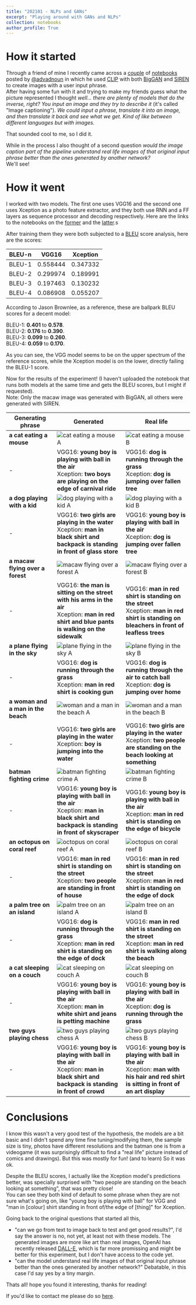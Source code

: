 ```yaml
---
title: "202101 - NLPs and GANs"
excerpt: "Playing around with GANs and NLPs"
collection: notebooks
author_profile: True
---
```


# How it started
Through a friend of mine I recently came across a [couple](https://colab.research.google.com/drive/1J7KhWkyRpyMkREwIgk8cwi89JiyJ6Yjl?usp=sharing) of [notebooks](https://colab.research.google.com/drive/1NCceX2mbiKOSlAd_o7IU7nA9UskKN5WR?usp=sharing) posted by [@advadnoun](https://twitter.com/advadnoun) in which he used [CLIP](https://openai.com/blog/clip/) with both [BigGAN](https://arxiv.org/abs/1809.11096) and [SIREN](https://vsitzmann.github.io/siren/) to create images with a user input phrase.  
After having some fun with it and trying to make my friends guess what the picture represented I thought  *well... there are plenty of models that do the inverse, right? You input an image and they try to describe it* (it's called "Image captioning"). *We could input a phrase, translate it into an image, and then translate it back and see what we get. Kind of like between different languages but with images.* 

That sounded cool to me, so I did it.  
  
While in the process I also thought of a second question *would the image caption part of the pipeline understand real life images of that original input phrase better than the ones generated by another network?*  
We'll see!  

# How it went
I worked with two models. The first one uses VGG16 and the second one uses Xception as a photo feature extractor, and they both use RNN and a FF layers as sequence processor and decoding respectively. Here are the links to the notebooks on the [former](https://colab.research.google.com/drive/1CEVUmu8giZuoNc7Qy17cvLcIK9m4ddFA?usp=sharing) and the [latter](https://colab.research.google.com/drive/16kWT9I57T8ZkEeJ5RCFjUa7dFqgusYuY?usp=sharing).s
  
After training them they were both subjected to a [BLEU](https://en.wikipedia.org/wiki/BLEU) score analysis, here are the scores:  

| BLEU-n | VGG16 | Xception |
| ------ | ----- | -------- |
| BLEU-1 | 0.558444 | 0.347332 |
| BLEU-2 | 0.299974 | 0.189991 |
| BLEU-3 | 0.197463 | 0.130232 |
| BLEU-4 | 0.086908 | 0.055207 |  

According to Jason Brownlee, as a reference, these are ballpark BLEU scores for a decent model:

BLEU-1: **0.401** to **0.578**.  
BLEU-2: **0.176** to **0.390**.  
BLEU-3: **0.099** to **0.260**.  
BLEU-4: **0.059** to **0.170**.  

As you can see, the VGG model seems to be on the upper spectrum of the reference scores, while the Xception model is on the lower, directly failing the BLEU-1 score.

Now for the results of the experiment! (I haven't uploaded the notebook that runs both models at the same time and gets the BLEU scores, but I might if requested).  
Note: Only the macaw image was generated with BigGAN, all others were generated with SIREN.


| Generating phrase | Generated | Real life |
| ----------------- | --------- | --------- |
| **a cat eating a mouse** | ![cat eating a mouse A](https://ferrerofranco.github.io/images/01-A-cat%20eating%20a%20mouse.png) | ![cat eating a mouse B](https://ferrerofranco.github.io/images/01-B-cat%20eating%20a%20mouse.jpg) |
| - | VGG16: **young boy is playing with ball in the air** <br>Xception: **two boys are playing on the edge of carnival ride** | VGG16: **dog is running through the grass** <br>Xception: **dog is jumping over fallen tree** |
| **a dog playing with a kid** | ![dog playing with a kid A](https://ferrerofranco.github.io/images/02-A-dog%20playing%20with%20a%20kid.png) | ![dog playing with a kid B](https://ferrerofranco.github.io/images/02-B-dog%20playing%20with%20a%20kid.jpg) |
| - | VGG16: **two girls are playing in the water** <br>Xception: **man in black shirt and backpack is standing in front of glass store** | VGG16: **young boy is playing with ball in the air** <br>Xception: **dog is jumping over fallen tree** |
| **a macaw flying over a forest** | ![macaw flying over a forest A](https://ferrerofranco.github.io/images/03-A-macaw%20flying%20over%20a%20forest.png) | ![macaw flying over a forest B](https://ferrerofranco.github.io/images/03-B-macaw%20flying%20over%20a%20forest.jpg) |
| - | VGG16: **the man is sitting on the street with his arms in the air** <br>Xception: **man in red shirt and blue pants is walking on the sidewalk** | VGG16: **man in red shirt is standing on the street** <br>Xception: **man in red shirt is standing on bleachers in front of leafless trees** |
| **a plane flying in the sky** | ![plane flying in the sky A](https://ferrerofranco.github.io/images/04-A-plane%20flying%20in%20the%20sky.png) | ![plane flying in the sky B](https://ferrerofranco.github.io/images/04-B-plane%20flying%20in%20the%20sky.jpg) |
| - | VGG16: **dog is running through the grass** <br>Xception: **man in red shirt is cooking gun** | VGG16: **dog is running through the air to catch ball** <br>Xception: **dog is jumping over home** |
| **a woman and a man in the beach** | ![woman and a man in the beach A](https://ferrerofranco.github.io/images/05-A-woman%20and%20a%20man%20in%20the%20beach.png) | ![woman and a man in the beach B](https://ferrerofranco.github.io/images/05-B-woman%20and%20a%20man%20in%20the%20beach.jpg) |
| - | VGG16: **two girls are playing in the water** <br>Xception: **boy is jumping into the water** | VGG16: **two girls are playing in the water** <br>Xception: **two people are standing on the beach looking at something** |
| **batman fighting crime** | ![batman fighting crime A](https://ferrerofranco.github.io/images/06-A-batman%20fighting%20crime.png) | ![batman fighting crime B](https://ferrerofranco.github.io/images/06-B-batman%20fighting%20crime.jpg) |
| - | VGG16: **young boy is playing with ball in the air** <br>Xception: **man in black shirt and backpack is standing in front of skyscraper** | VGG16: **young boy is playing with ball in the air** <br>Xception: **man in red shirt is standing on the edge of bicycle** |
| **an octopus on coral reef** | ![octopus on coral reef A](https://ferrerofranco.github.io/images/07-A-octopus%20on%20coral%20reef.png) | ![octopus on coral reef B](https://ferrerofranco.github.io/images/07-B-octopus%20on%20coral%20reef.jpg) |
| - | VGG16: **man in red shirt is standing on the street** <br>Xception: **two people are standing in front of house** | VGG16: **man in red shirt is standing on the street** <br>Xception: **man in red shirt is standing on the edge of dock** |
| **a palm tree on an island** | ![palm tree on an island A](https://ferrerofranco.github.io/images/08-A-palm%20tree%20on%20an%20island.png) | ![palm tree on an island B](https://ferrerofranco.github.io/images/08-B-palm%20tree%20on%20an%20island.jpg) |
| - | VGG16: **dog is running through the grass** <br>Xception: **man in red shirt is standing on the edge of dock** | VGG16: **man in red shirt is standing on the street** <br>Xception: **man in red shirt is walking along the beach** |
| **a cat sleeping on a couch** | ![cat sleeping on couch A](https://ferrerofranco.github.io/images/09-A-cat%20sleeping%20on%20couch.png) | ![cat sleeping on couch B](https://ferrerofranco.github.io/images/09-B-cat%20sleeping%20on%20couch.jpg) |
| - | VGG16: **young boy is playing with ball in the air** <br>Xception: **man in white shirt and jeans is petting machine** | VGG16: **young boy is playing with ball in the air** <br>Xception: **dog is running through the grass** |
| **two guys playing chess** | ![two guys playing chess A](https://ferrerofranco.github.io/images/10-A-two%20guys%20playing%20chess.png) | ![two guys playing chess B](https://ferrerofranco.github.io/images/10-B-two%20guys%20playing%20chess.jpg) |
| - | VGG16: **young boy is playing with ball in the air** <br>Xception: **man in black shirt and backpack is standing in front of crowd** | VGG16: **young boy is playing with ball in the air** <br>Xception: **man with his hair and red shirt is sitting in front of an art display** |

# Conclusions
 I know this wasn't a very good test of the hypothesis, the models are a bit basic and I didn't spend any time fine tuning/modifying them, the sample size is tiny, photos have different resolutions and the batman one is from a videogame (it was surprisingly difficult to find a "real life" picture instead of comics and drawings). But this was mostly for fun! (and to learn) So it was ok.  
   
Despite the BLEU scores, I actually like the Xception model's predictions better, was specially surprised with "two people are standing on the beach looking at something", that was pretty close!  
You can see they both kind of default to some phrase when they are not sure what's going on, like "young boy is playing with ball" for VGG and "man in [colour] shirt standing in front of/the edge of [thing]" for Xception.  
  
Going back to the original questions that started all this,  
- "can we go from text to image back to test and get good results?", I'd say the answer is no, not yet, at least not with these models. The generated images are more like art than real images, OpenAI has recently released [DALL-E](https://openai.com/blog/dall-e/), which is far more promissing and might be better for this experiment, but I don't have access to the code yet.
- "can the model understand real life images of that original input phrase better than the ones generated by another network?" Debatable, in this case I'd say yes by a tiny margin.

Thats all! hope you found it interesting, thanks for reading!  

If you'd like to contact me please do so [here](mailto:info@ferrerofranco.com).